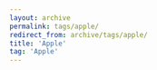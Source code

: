 ```yaml
---
layout: archive
permalink: tags/apple/
redirect_from: archive/tags/apple/
title: 'Apple'
tag: 'Apple'
---
```

